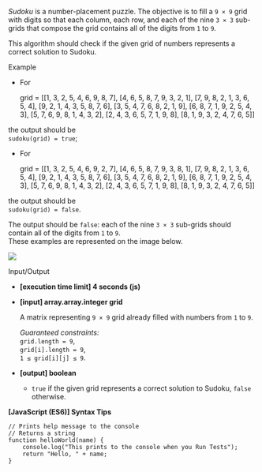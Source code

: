 _Sudoku_ is a number-placement puzzle. The objective is to fill a `9 × 9` grid with digits
so that each column, each row, and each of the nine `3 × 3` sub-grids that compose the
grid contains all of the digits from `1` to `9`.

This algorithm should check if the given grid of numbers represents a correct solution to
Sudoku.

Example

- For

  grid =
  [[1, 3, 2, 5, 4, 6, 9, 8, 7], [4, 6, 5, 8, 7, 9, 3, 2, 1], [7, 9, 8, 2, 1, 3, 6, 5, 4], [9, 2, 1, 4, 3, 5, 8, 7, 6], [3, 5, 4, 7, 6, 8, 2, 1, 9], [6, 8, 7, 1, 9, 2, 5, 4, 3], [5, 7, 6, 9, 8, 1, 4, 3, 2], [2, 4, 3, 6, 5, 7, 1, 9, 8], [8, 1, 9, 3, 2, 4, 7, 6, 5]]

the output should be  
`sudoku(grid) = true`;

- For

  grid =
  [[1, 3, 2, 5, 4, 6, 9, 2, 7], [4, 6, 5, 8, 7, 9, 3, 8, 1], [7, 9, 8, 2, 1, 3, 6, 5, 4], [9, 2, 1, 4, 3, 5, 8, 7, 6], [3, 5, 4, 7, 6, 8, 2, 1, 9], [6, 8, 7, 1, 9, 2, 5, 4, 3], [5, 7, 6, 9, 8, 1, 4, 3, 2], [2, 4, 3, 6, 5, 7, 1, 9, 8], [8, 1, 9, 3, 2, 4, 7, 6, 5]]

the output should be  
`sudoku(grid) = false`.

The output should be `false`: each of the nine `3 × 3` sub-grids should contain all of the
digits from `1` to `9`.  
These examples are represented on the image below.

![](https://codesignal.s3.amazonaws.com/tasks/sudoku/img/sudoku.png?_tm=1583440363159)

Input/Output

- **\[execution time limit\] 4 seconds (js)**

- **\[input\] array.array.integer grid**

  A matrix representing `9 × 9` grid already filled with numbers from `1` to `9`.

  _Guaranteed constraints:_  
  `grid.length = 9`,  
  `grid[i].length = 9`,  
  `1 ≤ grid[i][j] ≤ 9`.

- **\[output\] boolean**

  - `true` if the given grid represents a correct solution to Sudoku, `false` otherwise.

**\[JavaScript (ES6)\] Syntax Tips**

    // Prints help message to the console
    // Returns a string
    function helloWorld(name) {
        console.log("This prints to the console when you Run Tests");
        return "Hello, " + name;
    }
